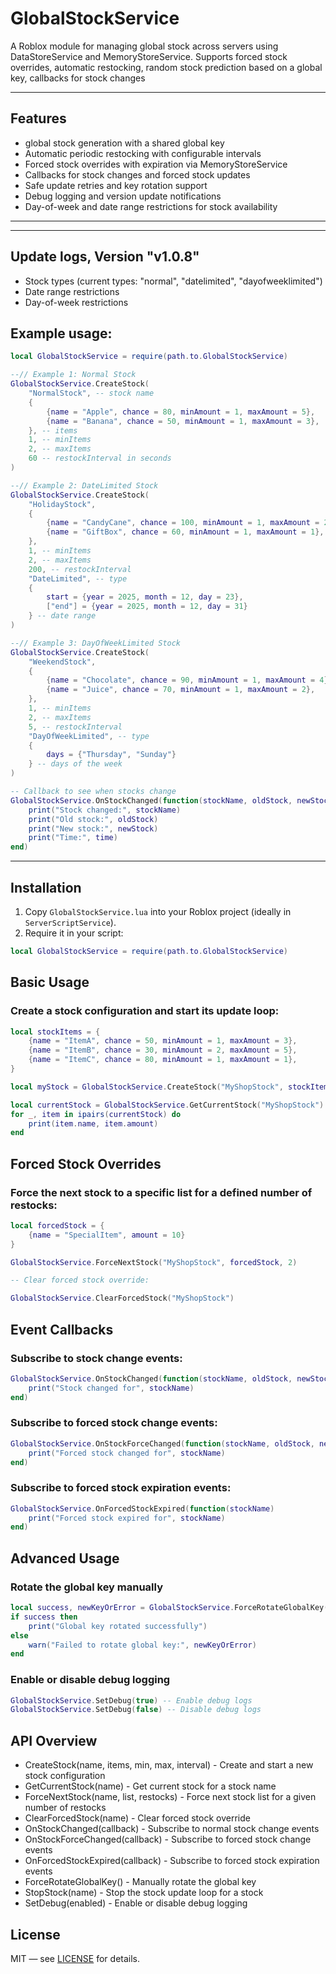 # GlobalStockService

A Roblox module for managing global stock across servers using DataStoreService and MemoryStoreService. Supports forced stock overrides, automatic restocking, random stock prediction based on a global key, callbacks for stock changes

---

## Features

- global stock generation with a shared global key
- Automatic periodic restocking with configurable intervals
- Forced stock overrides with expiration via MemoryStoreService
- Callbacks for stock changes and forced stock updates
- Safe update retries and key rotation support
- Debug logging and version update notifications
- Day-of-week and date range restrictions for stock availability
---

---
## Update logs, Version "v1.0.8"
- Stock types (current types: "normal", "datelimited", "dayofweeklimited")
- Date range restrictions
- Day-of-week restrictions

## Example usage:
```lua
local GlobalStockService = require(path.to.GlobalStockService)

--// Example 1: Normal Stock
GlobalStockService.CreateStock(
	"NormalStock", -- stock name
	{
		{name = "Apple", chance = 80, minAmount = 1, maxAmount = 5},
		{name = "Banana", chance = 50, minAmount = 1, maxAmount = 3},
	}, -- items
	1, -- minItems
	2, -- maxItems
	60 -- restockInterval in seconds
)

--// Example 2: DateLimited Stock
GlobalStockService.CreateStock(
	"HolidayStock",
	{
		{name = "CandyCane", chance = 100, minAmount = 1, maxAmount = 2},
		{name = "GiftBox", chance = 60, minAmount = 1, maxAmount = 1},
	},
	1, -- minItems
	2, -- maxItems
	200, -- restockInterval
	"DateLimited", -- type
	{
		start = {year = 2025, month = 12, day = 23},
		["end"] = {year = 2025, month = 12, day = 31}
	} -- date range
)

--// Example 3: DayOfWeekLimited Stock
GlobalStockService.CreateStock(
	"WeekendStock",
	{
		{name = "Chocolate", chance = 90, minAmount = 1, maxAmount = 4},
		{name = "Juice", chance = 70, minAmount = 1, maxAmount = 2},
	},
	1, -- minItems
	2, -- maxItems
	5, -- restockInterval
	"DayOfWeekLimited", -- type
	{
		days = {"Thursday", "Sunday"}
	} -- days of the week
)

-- Callback to see when stocks change
GlobalStockService.OnStockChanged(function(stockName, oldStock, newStock, time)
	print("Stock changed:", stockName)
	print("Old stock:", oldStock)
	print("New stock:", newStock)
	print("Time:", time)
end)
```
---

## Installation

1. Copy `GlobalStockService.lua` into your Roblox project (ideally in `ServerScriptService`).
2. Require it in your script:
```lua
local GlobalStockService = require(path.to.GlobalStockService)
```

## Basic Usage
### Create a stock configuration and start its update loop:
```lua
local stockItems = {
    {name = "ItemA", chance = 50, minAmount = 1, maxAmount = 3},
    {name = "ItemB", chance = 30, minAmount = 2, maxAmount = 5},
    {name = "ItemC", chance = 80, minAmount = 1, maxAmount = 1},
}

local myStock = GlobalStockService.CreateStock("MyShopStock", stockItems, 1, 3, 600)

local currentStock = GlobalStockService.GetCurrentStock("MyShopStock")
for _, item in ipairs(currentStock) do
    print(item.name, item.amount)
end
```

## Forced Stock Overrides
### Force the next stock to a specific list for a defined number of restocks:
```lua
local forcedStock = {
    {name = "SpecialItem", amount = 10}
}

GlobalStockService.ForceNextStock("MyShopStock", forcedStock, 2)

-- Clear forced stock override:

GlobalStockService.ClearForcedStock("MyShopStock")
```

## Event Callbacks
### Subscribe to stock change events:
```lua
GlobalStockService.OnStockChanged(function(stockName, oldStock, newStock, restockTime)
    print("Stock changed for", stockName)
end)
```
### Subscribe to forced stock change events:
```lua
GlobalStockService.OnStockForceChanged(function(stockName, oldStock, newStock, timer)
    print("Forced stock changed for", stockName)
end)
```
### Subscribe to forced stock expiration events:
```lua
GlobalStockService.OnForcedStockExpired(function(stockName)
    print("Forced stock expired for", stockName)
end)
```

## Advanced Usage
### Rotate the global key manually
```lua
local success, newKeyOrError = GlobalStockService.ForceRotateGlobalKey()
if success then
    print("Global key rotated successfully")
else
    warn("Failed to rotate global key:", newKeyOrError)
end
```
### Enable or disable debug logging
```lua
GlobalStockService.SetDebug(true) -- Enable debug logs
GlobalStockService.SetDebug(false) -- Disable debug logs
```

## API Overview
- CreateStock(name, items, min, max, interval) - Create and start a new stock configuration
- GetCurrentStock(name) - Get current stock for a stock name
- ForceNextStock(name, list, restocks) - Force next stock list for a given number of restocks
- ClearForcedStock(name) - Clear forced stock override
- OnStockChanged(callback) - Subscribe to normal stock change events
- OnStockForceChanged(callback) - Subscribe to forced stock change events
- OnForcedStockExpired(callback) - Subscribe to forced stock expiration events
- ForceRotateGlobalKey() - Manually rotate the global key
- StopStock(name) - Stop the stock update loop for a stock
- SetDebug(enabled) - Enable or disable debug logging

## License

MIT — see [LICENSE](LICENSE) for details.
